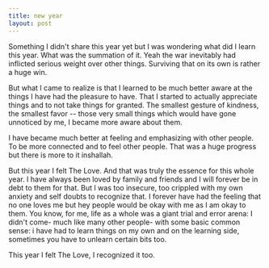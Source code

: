 ```yaml
---
title: new year
layout: post
---
```


Something I didn't share this year yet but I was wondering what did I learn this year. What was the summation of it. Yeah the war inevitably had inflicted serious weight over other things. Surviving that on its own is rather a huge win.

But what I came to realize is that I learned to be much better aware at the things I have had the pleasure to have. That I started to actually appreciate things and to not take things for granted. The smallest gesture of kindness, the smallest favor -- those very small things which would have gone unnoticed by me, I became more aware about them.

I have became much better at feeling and emphasizing with other people. To be more connected and to feel other people. That was a huge progress but there is more to it inshallah.

But this year I felt The Love. And that was truly the essence for this whole year. I have always been loved by family and friends and I will forever be in debt to them for that. But I was too insecure, too crippled with my own anxiety and self doubts to recognize that. I forever have had the feeling that no one loves me but hey people would be okay with me as I am okay to them. You know, for me, life as a whole was a giant trial and error arena: I didn't come- much like many other people- with some basic common sense: i have had to learn things on my own and on the learning side, sometimes you have to unlearn certain bits too.

This year I felt The Love, I recognized it too.
